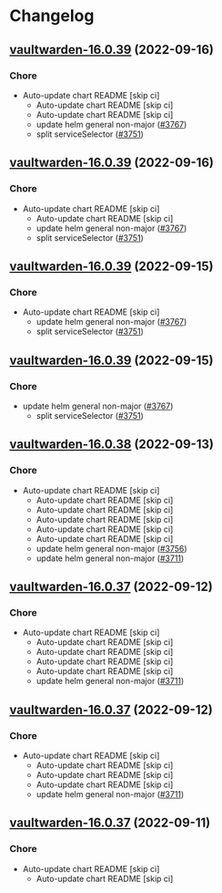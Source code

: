 # Changelog



## [vaultwarden-16.0.39](https://github.com/truecharts/charts/compare/vaultwarden-16.0.38...vaultwarden-16.0.39) (2022-09-16)

### Chore

- Auto-update chart README [skip ci]
  - Auto-update chart README [skip ci]
  - Auto-update chart README [skip ci]
  - update helm general non-major ([#3767](https://github.com/truecharts/charts/issues/3767))
  - split serviceSelector ([#3751](https://github.com/truecharts/charts/issues/3751))




## [vaultwarden-16.0.39](https://github.com/truecharts/charts/compare/vaultwarden-16.0.38...vaultwarden-16.0.39) (2022-09-16)

### Chore

- Auto-update chart README [skip ci]
  - Auto-update chart README [skip ci]
  - update helm general non-major ([#3767](https://github.com/truecharts/charts/issues/3767))
  - split serviceSelector ([#3751](https://github.com/truecharts/charts/issues/3751))




## [vaultwarden-16.0.39](https://github.com/truecharts/charts/compare/vaultwarden-16.0.38...vaultwarden-16.0.39) (2022-09-15)

### Chore

- Auto-update chart README [skip ci]
  - update helm general non-major ([#3767](https://github.com/truecharts/charts/issues/3767))
  - split serviceSelector ([#3751](https://github.com/truecharts/charts/issues/3751))




## [vaultwarden-16.0.39](https://github.com/truecharts/charts/compare/vaultwarden-16.0.38...vaultwarden-16.0.39) (2022-09-15)

### Chore

- update helm general non-major ([#3767](https://github.com/truecharts/charts/issues/3767))
  - split serviceSelector ([#3751](https://github.com/truecharts/charts/issues/3751))




## [vaultwarden-16.0.38](https://github.com/truecharts/charts/compare/vaultwarden-16.0.36...vaultwarden-16.0.38) (2022-09-13)

### Chore

- Auto-update chart README [skip ci]
  - Auto-update chart README [skip ci]
  - Auto-update chart README [skip ci]
  - Auto-update chart README [skip ci]
  - Auto-update chart README [skip ci]
  - Auto-update chart README [skip ci]
  - update helm general non-major ([#3756](https://github.com/truecharts/charts/issues/3756))
  - update helm general non-major ([#3711](https://github.com/truecharts/charts/issues/3711))




## [vaultwarden-16.0.37](https://github.com/truecharts/charts/compare/vaultwarden-16.0.36...vaultwarden-16.0.37) (2022-09-12)

### Chore

- Auto-update chart README [skip ci]
  - Auto-update chart README [skip ci]
  - Auto-update chart README [skip ci]
  - Auto-update chart README [skip ci]
  - Auto-update chart README [skip ci]
  - update helm general non-major ([#3711](https://github.com/truecharts/charts/issues/3711))




## [vaultwarden-16.0.37](https://github.com/truecharts/charts/compare/vaultwarden-16.0.36...vaultwarden-16.0.37) (2022-09-12)

### Chore

- Auto-update chart README [skip ci]
  - Auto-update chart README [skip ci]
  - Auto-update chart README [skip ci]
  - Auto-update chart README [skip ci]
  - update helm general non-major ([#3711](https://github.com/truecharts/charts/issues/3711))




## [vaultwarden-16.0.37](https://github.com/truecharts/charts/compare/vaultwarden-16.0.36...vaultwarden-16.0.37) (2022-09-11)

### Chore

- Auto-update chart README [skip ci]
  - Auto-update chart README [skip ci]
